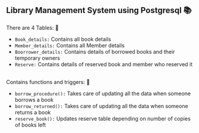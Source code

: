 ## Library Management System using Postgresql 📚

There are 4 Tables: 📑
* ```Book_details:``` Contains all book details
* ```Member_details:``` Contains all Member details
* ```Boorrower_details:``` Contains details of borrowed books and their temporary owners 
* ```Reserve:``` Contains details of reserved book and member who reserved it 
<br><br>

Contains functions and triggers: 📘
* ```borrow_procedure():``` Takes care of updating all the data when someone borrows a book
* ```borrow_returned():``` Takes care of updating all the data when someone returns a book
* ```reserve_book():``` Updates reserve table depending on number of copies of books left
